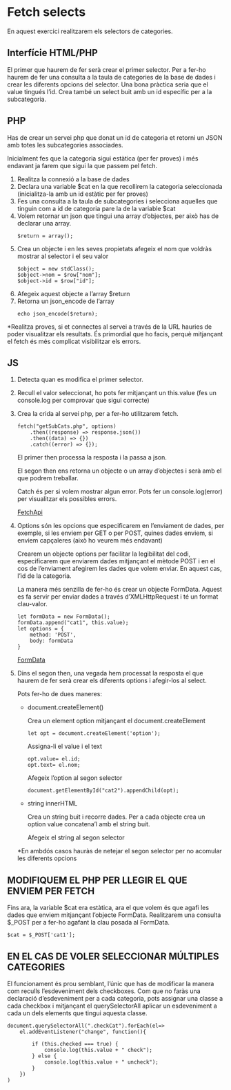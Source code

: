 # Fetch selects
En aquest exercici realitzarem els selectors de categories.

## Interfície HTML/PHP
El primer que haurem de fer serà crear el primer selector. Per a fer-ho haurem de fer una consulta a la
taula de categories de la base de dades i crear les diferents opcions del selector.
Una bona pràctica seria que el value tingués l’id.
Crea també un select buit amb un id específic per a la subcategoria.

## PHP
Has de crear un servei php que donat un id de categoria et retorni un JSON amb totes les subcategories associades.

Inicialment fes que la categoria sigui estàtica (per fer proves) i més endavant ja farem que sigui la que
passem pel fetch.

1. Realitza la connexió a la base de dades
2. Declara una variable $cat en la que recollirem la categoria seleccionada (inicialitza-la amb un id estàtic per fer proves)
3. Fes una consulta a la taula de subcategories i selecciona aquelles que tinguin com a id de categoria pare la de la variable $cat
4. Volem retornar un json que tingui una array d’objectes, per això has de declarar una array.
    ````
    $return = array();
5. Crea un objecte i en les seves propietats afegeix el nom que voldràs mostrar al selector i el seu valor
    ```
    $object = new stdClass();
    $object->nom = $row["nom"];
    $object->id = $row["id"];
6. Afegeix aquest objecte a l’array $return
7. Retorna un json_encode de l’array
    ```
    echo json_encode($return);
*Realitza proves, si et connectes al servei a través de la URL hauries de poder visualitzar els resultats. És primordial que ho facis, perquè mitjançant el fetch és més complicat visibilitzar els errors.

## JS
1. Detecta quan es modifica el primer selector.
2. Recull el valor seleccionat, ho pots fer mitjançant un this.value (fes un console.log per comprovar que sigui correcte)
3. Crea la crida al servei php, per a fer-ho utilitzarem fetch.
    ```
    fetch("getSubCats.php", options)
        .then((response) => response.json())
        .then((data) => {})
        .catch((error) => {});
    ```
    El primer then processa la resposta i la passa a json.

    El segon then ens retorna un objecte o un array d’objectes i serà amb el que podrem treballar.

    Catch és per si volem mostrar algun error. Pots fer un console.log(error) per visualitzar els possibles errors.

    [FetchApi](https://developer.mozilla.org/en-US/docs/Web/API/Fetch_API/Using_Fetch)

4. Options són les opcions que especificarem en l’enviament de dades, per exemple, si les enviem per GET o per POST, quines dades enviem, si enviem capçaleres (això ho veurem més endavant)

    Crearem un objecte options per facilitar la legibilitat del codi, especificarem que enviarem dades mitjançant el mètode POST i en el cos de l’enviament afegirem les dades que volem enviar. En aquest cas, l’id de la categoria.

    La manera més senzilla de fer-ho és crear un objecte FormData. Aquest es fa servir per enviar dades a través d’XMLHttpRequest i té un format clau-valor.

    ```
    let formData = new FormData();
    formData.append("cat1", this.value);
    let options = {
        method: 'POST',
        body: formData
    }
    ```
    [FormData](https://developer.mozilla.org/en-US/docs/Web/API/XMLHttpRequest_API/Using_FormData_Objects)

5. Dins el segon then, una vegada hem processat la resposta el que haurem de fer serà crear els diferents options i afegir-los al select.

    Pots fer-ho de dues maneres:
    - document.createElement()

        Crea un element option mitjançant el document.createElement
        ```
        let opt = document.createElement('option');
        ```
        Assigna-li el value i el text
        ```
        opt.value= el.id;
        opt.text= el.nom;
        ```
        Afegeix l’option al segon selector
        ```
        document.getElementById("cat2").appendChild(opt);
        ```

    - string innerHTML
    
        Crea un string buit i recorre dades. Per a cada objecte crea un option value concatena’l amb el string buit.

        Afegeix el string al segon selector

    *En ambdós casos hauràs de netejar el segon selector per no acomular les diferents opcions

## MODIFIQUEM EL PHP PER LLEGIR EL QUE ENVIEM PER FETCH
Fins ara, la variable $cat era estàtica, ara el que volem és que agafi les dades que enviem mitjançant
l’objecte FormData.
Realitzarem una consulta $_POST per a fer-ho agafant la clau posada al FormData.
```
$cat = $_POST['cat1'];
```

## EN EL CAS DE VOLER SELECCIONAR MÚLTIPLES CATEGORIES
El funcionament és prou semblant, l’únic que has de modificar la manera com reculls l’esdeveniment dels checkboxes.
Com que no faràs una declaració d’esdeveniment per a cada categoria, pots assignar una classe a cada checkbox i mitjançant el querySelectorAll aplicar un esdeveniment a cada un dels elements que tingui aquesta classe.
```
document.querySelectorAll(".checkCat").forEach(el=>
    el.addEventListener("change", function(){

        if (this.checked === true) {
            console.log(this.value + " check");
        } else {
            console.log(this.value + " uncheck");
        }
    })
)
```